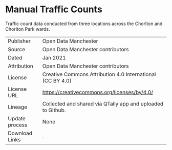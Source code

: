 # Manual Traffic Counts
Traffic count data conducted from three locations across the Chorlton and Chorlton Park wards.

|   |   |
|---|---|
|Publisher|Open Data Manchester|
|Source|Open Data Manchester contributors|
|Dated|Jan 2021|
|Attribution|Open Data Manchester contributors|
|License|Creative Commons Attribution 4.0 International (CC BY 4.0)|
|License URL|https://creativecommons.org/licenses/by/4.0/|
|Lineage|Collected and shared via QTally app and uploaded to Github.|
|Update process|None|
|Download Links|.|

